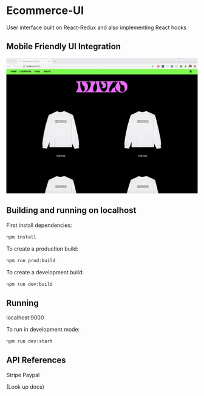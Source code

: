 # Ecommerce-UI
User interface built on React-Redux and also implementing React hooks

## Mobile Friendly UI Integration
![](documentation/ui-change-mobile.gif)

## Building and running on localhost

First install dependencies:

```sh
npm install
```

To create a production build:

```sh
npm run prod:build
```

To create a development build:

```sh
npm run dev:build
```

## Running 

localhost:9000

To run in development mode:

```sh
npm run dev:start
```


## API References
Stripe
Paypal

(Look up docs)


